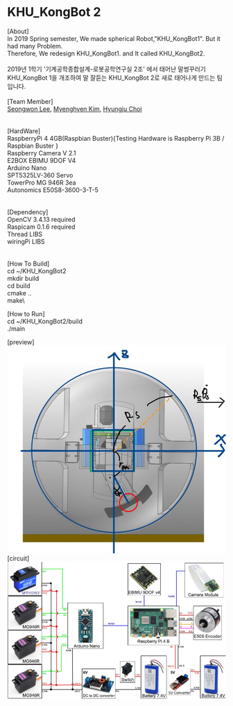 # KHU_KongBot 2
[About]\
In 2019 Spring semester, We made spherical Robot,"KHU_KongBot1". But it had many Problem.\
Therefore, We redesign KHU_KongBot1. and It called KHU_KongBot2.\
\
2019년 1학기 '기계공학종합설계-로봇공학연구실 2조' 에서 태어난 말썽꾸러기 KHU_KongBot 1을 개조하여 
말 잘듣는 KHU_KongBot 2로 새로 태어나게 만드는 팀입니다.
\
\
[Team Member]\
[Seongwon Lee](https://snovvyowl.github.io), [Myenghyen Kim](https://github.com/kmh8667), [Hyungju Choi](https://github.com/mino4408)\
\
\
[HardWare]\
RaspberryPi 4 4GB(Raspbian Buster){Testing Hardware is Raspberry Pi 3B / Raspbian Buster }\
Raspberry Camera V 2.1\
E2BOX EBIMU 9DOF V4\
Arduino Nano\
SPT5325LV-360 Servo\
TowerPro MG 946R 3ea\
Autonomics E50S8-3600-3-T-5\
\
\
[Dependency]\
OpenCV 3.4.13 required\
Raspicam 0.1.6 required\
Thread LIBS\
wiringPi LIBS\
\
\
[How To Build]\
cd ~/KHU_KongBot2\
mkdir build\
cd build\
cmake ..\
make\

[How to Run]\
cd ~/KHU_KongBot2/build\
./main 

[preview]
![preview](https://github.com/SnovvyOwl/SnovvyOwl.github.io/blob/main/img/lagrangeanalysis.jpg)
[circuit]
![circut](https://github.com/SnovvyOwl/KHU_KongBot2/blob/master/circuit.jpg)
